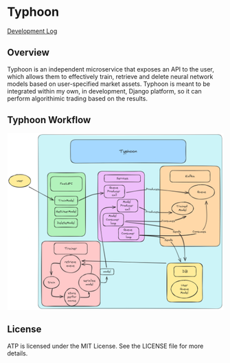 # Typhoon
[Development Log](https://trello.com/b/33zkik50/typhoon)
## Overview

Typhoon is an independent microservice that exposes an API to the user, which allows them to effectively train, retrieve and delete neural network models based on user-specified market assets.
Typhoon is meant to be integrated within my own, in development, Django platform, so it can perform algorithimic trading based on the results.

## Typhoon Workflow

![Alt text](data/workflow/png/ATP_Typhoon_Workflow.png)

## License
ATP is licensed under the MIT License. See the LICENSE file for more details.
